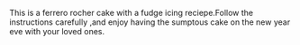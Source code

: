 This is  a ferrero rocher cake with a fudge icing reciepe.Follow the instructions carefully ,and enjoy having the
sumptous cake on the new year eve with your loved ones.